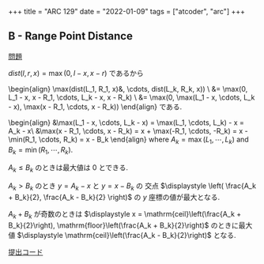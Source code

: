 +++
title = "ARC 129"
date = "2022-01-09"
tags = ["atcoder", "arc"]
+++



## B - Range Point Distance

[問題](https://atcoder.jp/contests/arc129/tasks/arc129_b)

$dist(l, r, x) = \max(0, l-x, x-r)$ であるから

\begin{align}
    \max(dist(L_1, R_1, x)&, \cdots, dist(L_k, R_k, x)) \\
        &= \max(0, L_1 - x, x - R_1, \cdots, L_k - x, x - R_k) \\
        &= \max(0, \max(L_1 - x, \cdots, L_k - x), \max(x - R_1, \cdots, x - R_k))
\end{align}
である.

\begin{align}
    &\max(L_1 - x, \cdots, L_k - x) = \max(L_1, \cdots, L_k) - x = A_k - x\\
    &\max(x - R_1, \cdots, x - R_k) = x + \max(-R_1, \cdots, -R_k) = x - \min(R_1, \cdots, R_k) = x - B_k
\end{align}
where $A_k = \max(L_1, \cdots, L_k)$ and $B_k = \min(R_1, \cdots, R_k)$.

$A_k \leq B_k$ のときは最大値は 0 とできる.

$A_k > B_k$ のとき $y = A_k - x$ と $y = x - B_k$ の
交点 $\displaystyle \left( \frac{A_k + B_k}{2}, \frac{A_k - B_k}{2} \right)$ の $y$ 座標の値が最大となる.

$A_k + B_k$ が奇数のときは $\displaystyle x = \mathrm{ceil}\left(\frac{A_k + B_k}{2}\right), \mathrm{floor}\left(\frac{A_k + B_k}{2}\right)$ のときに最大値 $\displaystyle \mathrm{ceil}\left(\frac{A_k - B_k}{2}\right)$ となる.

[提出コード](https://atcoder.jp/contests/arc129/submissions/28426852)
